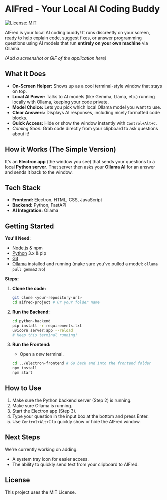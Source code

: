 # AIFred - Your Local AI Coding Buddy

[![License: MIT](https://img.shields.io/badge/License-MIT-yellow.svg)](https://opensource.org/licenses/MIT)

AIFred is your local AI coding buddy! It runs discreetly on your screen, ready to help explain code, suggest fixes, or answer programming questions using AI models that run **entirely on your own machine** via Ollama.

*(Add a screenshot or GIF of the application here)*

## What it Does

* **On-Screen Helper:** Shows up as a cool terminal-style window that stays on top.
* **Local AI Power:** Talks to AI models (like Gemma, Llama, etc.) running locally with Ollama, keeping your code private.
* **Model Choice:** Lets you pick which local Ollama model you want to use.
* **Clear Answers:** Displays AI responses, including nicely formatted code blocks.
* **Quick Access:** Hide or show the window instantly with `Control+Alt+C`.
* *Coming Soon:* Grab code directly from your clipboard to ask questions about it!

## How it Works (The Simple Version)

It's an **Electron app** (the window you see) that sends your questions to a local **Python server**. That server then asks your **Ollama AI** for an answer and sends it back to the window.

## Tech Stack

* **Frontend:** Electron, HTML, CSS, JavaScript
* **Backend:** Python, FastAPI
* **AI Integration:** Ollama

## Getting Started

**You'll Need:**

* [Node.js](https://nodejs.org/) & npm
* [Python](https://www.python.org/) 3.x & pip
* [Git](https://git-scm.com/)
* [Ollama](https://ollama.com/) installed and running (make sure you've pulled a model: `ollama pull gemma2:9b`)

**Steps:**

1.  **Clone the code:**
    ```bash
    git clone <your-repository-url>
    cd aifred-project # Or your folder name
    ```

2.  **Run the Backend:**
    ```bash
    cd python-backend
    pip install -r requirements.txt
    uvicorn server:app --reload
    # Keep this terminal running!
    ```

3.  **Run the Frontend:**
    * Open a *new* terminal.
    ```bash
    cd ../electron-frontend # Go back and into the frontend folder
    npm install
    npm start
    ```

## How to Use

1.  Make sure the Python backend server (Step 2) is running.
2.  Make sure Ollama is running.
3.  Start the Electron app (Step 3).
4.  Type your question in the input box at the bottom and press Enter.
5.  Use `Control+Alt+C` to quickly show or hide the AIFred window.

## Next Steps

We're currently working on adding:

* A system tray icon for easier access.
* The ability to quickly send text from your clipboard to AIFred.

## License

This project uses the MIT License.
